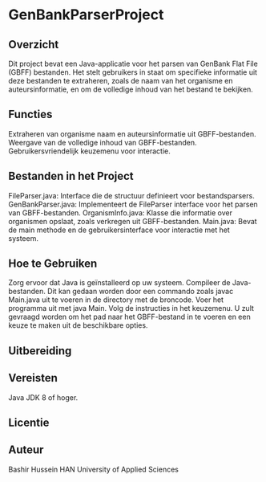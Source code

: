 # GenBankParserProject

## Overzicht
Dit project bevat een Java-applicatie voor het parsen van GenBank Flat File (GBFF) bestanden. Het stelt gebruikers in staat om specifieke informatie uit deze bestanden te extraheren, zoals de naam van het organisme en auteursinformatie, en om de volledige inhoud van het bestand te bekijken.

## Functies
Extraheren van organisme naam en auteursinformatie uit GBFF-bestanden.
Weergave van de volledige inhoud van GBFF-bestanden.
Gebruikersvriendelijk keuzemenu voor interactie.

## Bestanden in het Project
FileParser.java: Interface die de structuur definieert voor bestandsparsers.
GenBankParser.java: Implementeert de FileParser interface voor het parsen van GBFF-bestanden.
OrganismInfo.java: Klasse die informatie over organismen opslaat, zoals verkregen uit GBFF-bestanden.
Main.java: Bevat de main methode en de gebruikersinterface voor interactie met het systeem.

## Hoe te Gebruiken
Zorg ervoor dat Java is geïnstalleerd op uw systeem.
Compileer de Java-bestanden. Dit kan gedaan worden door een commando zoals javac Main.java uit te voeren in de directory met de broncode.
Voer het programma uit met java Main.
Volg de instructies in het keuzemenu. U zult gevraagd worden om het pad naar het GBFF-bestand in te voeren en een keuze te maken uit de beschikbare opties.

## Uitbereiding


## Vereisten
Java JDK 8 of hoger.

## Licentie


## Auteur
Bashir Hussein
HAN University of Applied Sciences
